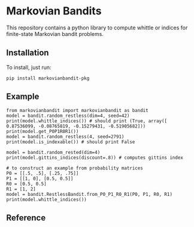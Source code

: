 # Markovian Bandits

This repository contains a python library to compute whittle or indices for finite-state Markovian bandit problems. 

## Installation 

To install, just run: 
```
pip install markovianbandit-pkg
```

## Example

```
from markovianbandit import markovianbandit as bandit
model = bandit.random_restless(dim=4, seed=42)
print(model.whittle_indices()) # should print (True, array([ 0.87536099, -0.08765819, -0.15279431, -0.51905682]))
print(model.get_P0P1R0R1())
model = bandit.random_restless(4, seed=2791)
print(model.is_indexable()) # should print False

model = bandit.random_rested(dim=4)
print(model.gittins_indices(discount=.8)) # computes gittins index

# to construct an example from probability matrices
P0 = [[.5, .5], [.25, .75]]
P1 = [[1, 0], [0.5, 0.5]]
R0 = [0.5, 0.5]
R1 = [1, 2]
model = bandit.RestlessBandit.from_P0_P1_R0_R1(P0, P1, R0, R1)
print(model.whittle_indices())
```

## Reference


